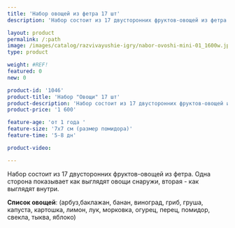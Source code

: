 ```yaml
---
title: 'Набор овощей из фетра 17 шт'
description: 'Набор состоит из 17 двусторонних фруктов-овощей из фетра. Одна сторона показывает как выглядят овощи снаружи, вторая - как выглядят внутри.'

layout: product
permalink: /:path
image: /images/catalog/razvivayushie-igry/nabor-ovoshi-mini-01_1600w.jpg
type: product

weight: #REF!
featured: 0
new: 0

product-id: '1046'
product-title: 'Набор "Овощи" 17 шт'
product-description: 'Набор состоит из 17 двусторонних фруктов-овощей из фетра. Одна сторона показывает как выглядят овощи снаружи, вторая - как выглядят внутри.  <br /><br />**Список овощей**: (арбуз,баклажан, банан, виноград, гриб, груша, капуста, картошка, лимон, лук, морковка, огурец, перец, помидор, свекла, тыква, яблоко)'
product-price: '1 600'

feature-age: 'от 1 года '
feature-size: '7х7 см (размер помидора)'
feature-time: '5-8 дн'

product-video: 

---
```

Набор состоит из 17 двусторонних фруктов-овощей из фетра. Одна сторона показывает как выглядят овощи снаружи, вторая - как выглядят внутри.  

**Список овощей**: (арбуз,баклажан, банан, виноград, гриб, груша, капуста, картошка, лимон, лук, морковка, огурец, перец, помидор, свекла, тыква, яблоко)